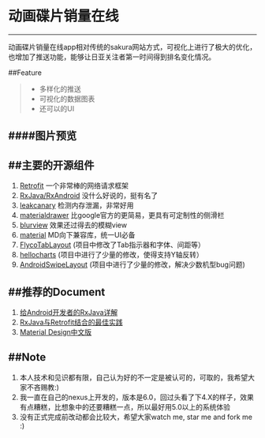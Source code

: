 # 动画碟片销量在线
----

动画碟片销量在线app相对传统的sakura网站方式，可视化上进行了极大的优化，也增加了推送功能，能够让日亚关注者第一时间得到排名变化情况。

##Feature
>* 多样化的推送
>* 可视化的数据图表
>* 还可以的UI

####图片预览
----

##主要的开源组件
----
1. [Retrofit](https://github.com/square/retrofit) 一个非常棒的网络请求框架
2. [RxJava/RxAndroid](https://github.com/ReactiveX/RxJava) 没什么好说的，挺有名了
3. [leakcanary](https://github.com/square/leakcanary) 检测内存泄漏，非常好用
4. [materialdrawer](https://github.com/mikepenz/MaterialDrawer) 比google官方的更简易，更具有可定制性的侧滑栏
5. [blurview](https://github.com/Dimezis/BlurView) 效果还过得去的模糊view
6. [material](https://github.com/angular/material) MD向下兼容库，统一UI必备
1. [FlycoTabLayout](https://github.com/H07000223/FlycoTabLayout) (项目中修改了Tab指示器和字体、间距等）
2. [hellocharts](https://github.com/lecho/hellocharts-android) (项目中进行了少量的修改，使得支持Y轴反转）
3. [AndroidSwipeLayout](https://github.com/daimajia/AndroidSwipeLayout) (项目中进行了少量的修改，解决少数机型bug问题)

##推荐的Document
----
1. [给Android开发者的RxJava详解](http://gank.io/post/560e15be2dca930e00da1083)
2. [RxJava与Retrofit结合的最佳实践](http://gank.io/post/56e80c2c677659311bed9841)
3. [Material Design中文版](http://wiki.jikexueyuan.com/project/material-design/)


##Note
----
1. 本人技术和见识都有限，自己认为好的不一定是被认可的，可取的，我希望大家不吝赐教:)
2. 我一直在自己的nexus上开发的，版本是6.0，回过头看了下4.X的样子，效果有点糟糕，比想象中的还要糟糕一点，所以最好用5.0以上的系统体验
3. 没有正式完成前改动都会比较大，希望大家watch me, star me and fork me :)